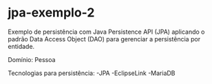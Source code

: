 # jpa-exemplo-2

Exemplo de persistência com Java Persistence API (JPA) aplicando o padrão Data Access Object (DAO) para gerenciar a persistência por entidade.

Domínio: Pessoa

Tecnologias para persistência:
 -JPA
 -EclipseLink
 -MariaDB